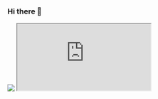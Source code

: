 ### Hi there 👋
<img src="https://res.cloudinary.com/vikram-rajput/image/upload/v1625349959/ott-vikram-rajput.png">
<iframe src="https://vikram.rajput.com"></iframe>
<!--
**vikram-rajput/vikram-rajput** is a ✨ _special_ ✨ repository because its `README.md` (this file) appears on your GitHub profile.

Here are some ideas to get you started:

- 🔭 I’m currently working on ...
- 🌱 I’m currently learning ...
- 👯 I’m looking to collaborate on ...
- 🤔 I’m looking for help with ...
- 💬 Ask me about ...
- 📫 How to reach me: ...
- 😄 Pronouns: ...
- ⚡ Fun fact: ...
-->
